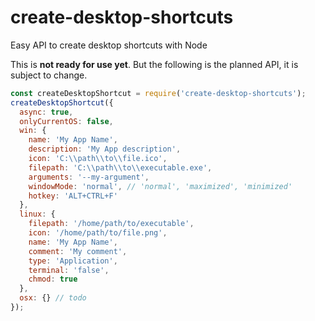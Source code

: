 
# create-desktop-shortcuts

Easy API to create desktop shortcuts with Node

This is **not ready for use yet**. But the following is the planned API, it is subject to change.


```js
const createDesktopShortcut = require('create-desktop-shortcuts');
createDesktopShortcut({
  async: true,
  onlyCurrentOS: false,
  win: {
    name: 'My App Name',
    description: 'My App description',
    icon: 'C:\\path\\to\\file.ico',
    filepath: 'C:\\path\\to\\executable.exe',
    arguments: '--my-argument',
    windowMode: 'normal', // 'normal', 'maximized', 'minimized'
    hotkey: 'ALT+CTRL+F'
  },
  linux: {
    filepath: '/home/path/to/executable',
    icon: '/home/path/to/file.png',
    name: 'My App Name',
    comment: 'My comment',
    type: 'Application',
    terminal: 'false',
    chmod: true
  },
  osx: {} // todo
});
```
